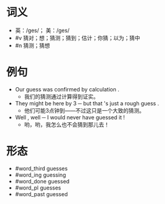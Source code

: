 # 词义
- 英：/ɡes/； 美：/ɡes/
- #v 猜对；想；猜测；猜到；估计；你猜；以为；猜中
- #n 猜测；猜想
# 例句
- Our guess was confirmed by calculation .
	- 我们的猜测通过计算得到证实。
- They might be here by 3 ─ but that 's just a rough guess .
	- 他们可能3点钟到——不过这只是一个大致的猜测。
- Well , well ─ I would never have guessed it !
	- 哟，哟，我怎么也不会猜到那儿去！
# 形态
- #word_third guesses
- #word_ing guessing
- #word_done guessed
- #word_pl guesses
- #word_past guessed
